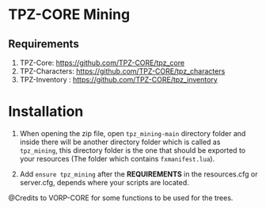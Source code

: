 # TPZ-CORE Mining

## Requirements

1. TPZ-Core: https://github.com/TPZ-CORE/tpz_core
2. TPZ-Characters: https://github.com/TPZ-CORE/tpz_characters
3. TPZ-Inventory : https://github.com/TPZ-CORE/tpz_inventory
   
# Installation

1. When opening the zip file, open `tpz_mining-main` directory folder and inside there will be another directory folder which is called as `tpz_mining`, this directory folder is the one that should be exported to your resources (The folder which contains `fxmanifest.lua`).

2. Add `ensure tpz_mining` after the **REQUIREMENTS** in the resources.cfg or server.cfg, depends where your scripts are located.

@Credits to VORP-CORE for some functions to be used for the trees.
